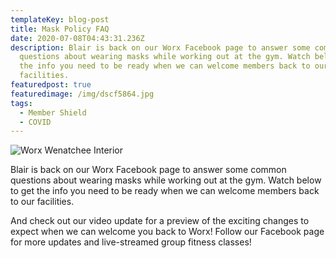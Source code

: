 ```yaml
---
templateKey: blog-post
title: Mask Policy FAQ
date: 2020-07-08T04:43:31.236Z
description: Blair is back on our Worx Facebook page to answer some common
  questions about wearing masks while working out at the gym. Watch below to get
  the info you need to be ready when we can welcome members back to our
  facilities.
featuredpost: true
featuredimage: /img/dscf5864.jpg
tags:
  - Member Shield
  - COVID
---
```

![Worx Wenatchee Interior](/img/dscf5864.jpg "Worx In Repose")

Blair is back on our Worx Facebook page to answer some common questions about wearing masks while working out at the gym. Watch below to get the info you need to be ready when we can welcome members back to our facilities.

And check out our video update for a preview of the exciting changes to expect when we can welcome you back to Worx! Follow our Facebook page for more updates and live-streamed group fitness classes!